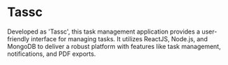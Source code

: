 # Tassc
Developed as 'Tassc', this task management application provides a user-friendly interface for managing tasks. It utilizes ReactJS, Node.js, and MongoDB to deliver a robust platform with features like task management, notifications, and PDF exports.

